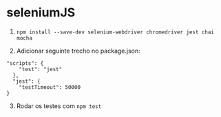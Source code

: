 # seleniumJS

1. `npm install --save-dev selenium-webdriver chromedriver jest chai mocha`

2. Adicionar seguinte trecho no package.json:

```
"scripts": {
    "test": "jest"
  },
  "jest": {
    "testTimeout": 50000
}
```

3. Rodar os testes com `npm test` 
